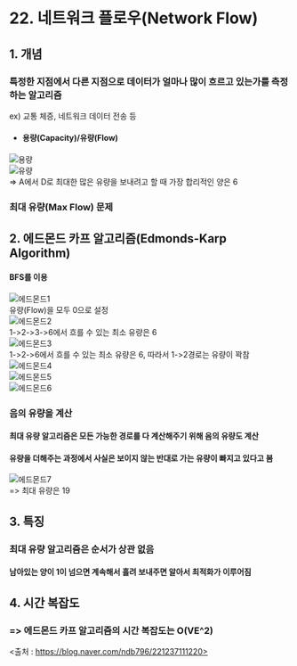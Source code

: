 # 22. 네트워크 플로우(Network Flow)  

## 1. 개념  
### 특정한 지점에서 다른 지점으로 데이터가 얼마나 많이 흐르고 있는가를 측정하는 알고리즘  
ex) 교통 체증, 네트워크 데이터 전송 등  
  
* #### 용량(Capacity)/유량(Flow)  
![용량](https://user-images.githubusercontent.com/31130917/108959082-4265e980-76b7-11eb-828b-8d4a119f0e5b.png)  
![유량](https://user-images.githubusercontent.com/31130917/108959081-4134bc80-76b7-11eb-90c7-cb0fa6696e81.PNG)  
=> A에서 D로 최대한 많은 유량을 보내려고 할 때 가장 합리적인 양은 6  
### 최대 유량(Max Flow) 문제  
  
## 2. 에드몬드 카프 알고리즘(Edmonds-Karp Algorithm)  
#### BFS를 이용  
![에드몬드1](https://user-images.githubusercontent.com/31130917/108959578-efd8fd00-76b7-11eb-8f40-25941bd42a65.PNG)  
유량(Flow)을 모두 0으로 설정  
![에드몬드2](https://user-images.githubusercontent.com/31130917/108959582-f0719380-76b7-11eb-9809-c8344daa671d.PNG)  
1->2->3->6에서 흐를 수 있는 최소 유량은 6  
![에드몬드3](https://user-images.githubusercontent.com/31130917/108959584-f10a2a00-76b7-11eb-94a9-3963447ba882.PNG)  
1->2->6에서 흐를 수 있는 최소 유량은 6, 따라서 1->2경로는 유량이 꽉참  
![에드몬드4](https://user-images.githubusercontent.com/31130917/108959586-f1a2c080-76b7-11eb-97c4-e47ca0269be5.PNG)  
![에드몬드5](https://user-images.githubusercontent.com/31130917/108959980-8b6a6d80-76b8-11eb-880b-04e79ef09c10.PNG)  
![에드몬드6](https://user-images.githubusercontent.com/31130917/108959982-8c9b9a80-76b8-11eb-8eb2-70bc6faf2143.PNG)  
### 음의 유량을 계산  
#### 최대 유량 알고리즘은 모든 가능한 경로를 다 계산해주기 위해 음의 유량도 계산  
#### 유량을 더해주는 과정에서 사실은 보이지 않는 반대로 가는 유량이 빠지고 있다고 봄  
![에드몬드7](https://user-images.githubusercontent.com/31130917/108959984-8d343100-76b8-11eb-8365-01851c901fa9.PNG)  
=> 최대 유량은 19  
  
## 3. 특징  
### 최대 유량 알고리즘은 순서가 상관 없음   
#### 남아있는 양이 1이 넘으면 계속해서 흘려 보내주면 알아서 최적화가 이루어짐  

## 4. 시간 복잡도  
### => 에드몬드 카프 알고리즘의 시간 복잡도는 O(VE^2)  
<출처 : https://blog.naver.com/ndb796/221237111220>